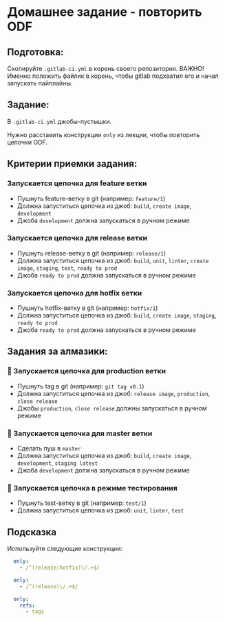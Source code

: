 # Домашнее задание - повторить ODF

## Подготовка:

Скопируйте `.gitlab-ci.yml` в корень своего репозитория. ВАЖНО! Именно положить файлик в корень, чтобы gitlab подхватил его и начал запускать пайплайны.

## Задание:

В `.gitlab-ci.yml` джобы-пустышки.

Нужно расставить конструкции `only` из лекции, чтобы повторить цепочки ODF.

## Критерии приемки задания:

### Запускается цепочка для feature ветки

- Пушнуть feature-ветку в git (например: `feature/1`)
- Должна запуститься цепочка из джоб: `build`, `create image`, `development`
- Джоба `development` должна запускаться в ручном режиме

### Запускается цепочка для release ветки

- Пушнуть release-ветку в git (например: `release/1`)
- Должна запуститься цепочка из джоб: `build`, `unit`, `linter`, `create image`, `staging`, `test`, `ready to prod`
- Джоба `ready to prod` должна запускаться в ручном режиме

### Запускается цепочка для hotfix ветки

- Пушнуть hotfix-ветку в git (например: `hotfix/1`)
- Должна запуститься цепочка из джоб: `build`, `create image`, `staging`, `ready to prod`
- Джоба `ready to prod` должна запускаться в ручном режиме

## Задания за алмазики:

### :gem: Запускается цепочка для production ветки

- Пушнуть tag в git (например: `git tag v0.1`)
- Должна запуститься цепочка из джоб: `release image`, `production`, `close release`
- Джобы `production`, `close release` должны запускаться в ручном режиме

### :gem: Запускается цепочка для master ветки

- Сделать пуш в `master`
- Должна запуститься цепочка из джоб: `build`, `create image`, `development`, `staging latest`
- Джоба `development` должна запускаться в ручном режиме

### :gem: Запускается цепочка в режиме тестирования

- Пушнуть test-ветку в git (например: `test/1`)
- Должна запуститься цепочка из джоб: `unit`, `linter`, `test`

## Подсказка

Используйте следующие конструкции:

```yaml
  only:
    - /^(release|hotfix)\/.+$/
```

```yaml
  only:
    - /^(release)\/.+$/
```

```yaml
  only:
    refs:
      - tags
```
